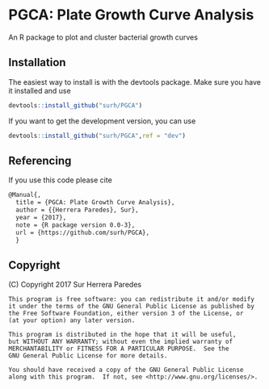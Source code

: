 # PGCA: Plate Growth Curve Analysis

An R package to plot and cluster bacterial growth curves

## Installation

The easiest way to install is with the devtools package. Make sure you have it installed and use

```r
devtools::install_github("surh/PGCA")
```

If you want to get the development version, you can use

```r
devtools::install_github("surh/PGCA",ref = "dev")
```

## Referencing

If you use this code please cite

```tex
@Manual{,
  title = {PGCA: Plate Growth Curve Analysis},
  author = {{Herrera Paredes}, Sur},
  year = {2017},
  note = {R package version 0.0-3},
  url = {https://github.com/surh/PGCA},
  }
```

## Copyright

(C) Copyright 2017 Sur Herrera Paredes

    This program is free software: you can redistribute it and/or modify
    it under the terms of the GNU General Public License as published by
    the Free Software Foundation, either version 3 of the License, or
    (at your option) any later version.

    This program is distributed in the hope that it will be useful,
    but WITHOUT ANY WARRANTY; without even the implied warranty of
    MERCHANTABILITY or FITNESS FOR A PARTICULAR PURPOSE.  See the
    GNU General Public License for more details.

    You should have received a copy of the GNU General Public License
    along with this program.  If not, see <http://www.gnu.org/licenses/>.

